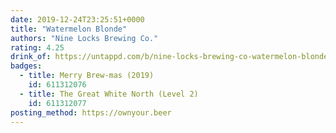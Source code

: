 ```yaml
---
date: 2019-12-24T23:25:51+0000
title: "Watermelon Blonde"
authors: "Nine Locks Brewing Co."
rating: 4.25
drink_of: https://untappd.com/b/nine-locks-brewing-co-watermelon-blonde/1667163
badges:
  - title: Merry Brew-mas (2019)
    id: 611312076
  - title: The Great White North (Level 2)
    id: 611312077
posting_method: https://ownyour.beer
---
```

